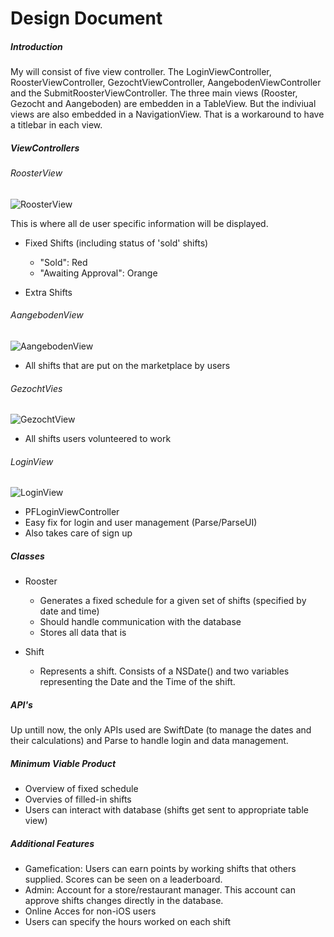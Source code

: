 # Design Document

##### Introduction

My will consist of five view controller. The LoginViewController, RoosterViewController, GezochtViewController, AangebodenViewController
and the SubmitRoosterViewController. The three main views (Rooster, Gezocht and Aangeboden) are embedden in a TableView. But the indiviual views
are also embedded in a NavigationView. That is a workaround to have a titlebar in each view.

##### ViewControllers

###### RoosterView
![RoosterView](doc/RoosterViewController.png)

This is where all de user specific information will be displayed.
* Fixed Shifts (including status of 'sold' shifts)  
  * "Sold": Red
  * "Awaiting Approval": Orange

* Extra Shifts

###### AangebodenView
![AangebodenView](doc/AangebodenViewController.png)

* All shifts that are put on the marketplace by users

###### GezochtVies
![GezochtView](doc/GezochtViewController.png)

* All shifts users volunteered to work

###### LoginView
![LoginView](doc/LoginViewController.png)

* PFLoginViewController
* Easy fix for login and user management (Parse/ParseUI)
* Also takes care of sign up

##### Classes
* Rooster  
  * Generates a fixed schedule for a given set of shifts (specified by date and time)
  * Should handle communication with the database
  * Stores all data that is 

* Shift
  * Represents a shift. Consists of a NSDate() and two variables representing the Date and the Time of the shift.

##### API's
Up untill now, the only APIs used are SwiftDate (to manage the dates and their calculations) and Parse to handle login and data management.

##### Minimum Viable Product
* Overview of fixed schedule
* Overvies of filled-in shifts
* Users can interact with database (shifts get sent to appropriate table view)

##### Additional Features
* Gamefication: Users can earn points by working shifts that others supplied. Scores can be seen on a leaderboard.
* Admin: Account for a store/restaurant manager. This account can approve shifts changes directly in the database.
* Online Acces for non-iOS users
* Users can specify the hours worked on each shift
